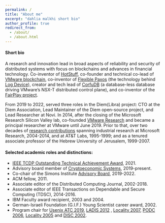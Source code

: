 ```yaml
---
permalink: /
title: "About me"
excerpt: "dahlia malkhi short bio"
author_profile: true
redirect_from: 
  - /about/
  - /about.html
---
```


#### Short bio

A research and innovation lead in broad aspects of reliability and security of distributed systems with focus on blockchains and advances in financial technology.
Co-inventor of [HotStuff](https://arxiv.org/abs/1803.05069), co-founder and technical co-lead of [VMware blockchain](https://research.vmware.com/projects/vmware-blockchain), co-inventor of [Flexible Paxos](https://arxiv.org/abs/1608.06696) (the technology behind [Log Device](https://logdevice.io/docs/Consensus.html)), creator and tech lead of [CorfuDB](https://github.com/CorfuDB/CorfuDB) (a database-less database driving VMware’s NSX-T distributed control plane), and co-inventor of the [FairPlay project](https://www.cs.huji.ac.il/project/Fairplay/).

From 2019 to 2022, served three roles in the Diem(Libra) project: CTO at the Diem Association, Lead Maintainer of the Diem open-source project, and Lead Researcher at Novi. In 2014, after the closing of the Microsoft Research Silicon Valley lab, co-founded [VMware Research](https://octo.vmware.com/introduction-vrg/) and became a principal researcher at VMware until June 2019. Prior to that, over two decades of [research contributions](https://scholar.google.com/citations?user=A_VZ7N0AAAAJ&hl=en) spanning industrial research at Microsoft Research, 2004-2014, and at AT&T Labs, 1995-1999; and as a tenured associate professor of the Hebrew University of Jerusalem, 1999-2007. 

#### Selected academic roles and distinctions:

-   [IEEE TCDP Outstanding Technical Achievement Award](https://tc.computer.org/tcdp/awardrecipients/), 2021.
-   Advisory board member of [Cryptoeconomic Systems](https://cryptoeconomicsystems.pubpub.org/), 2019-present.
-   Co-chair of the Simons Institute [Advisory Board](https://simons.berkeley.edu/people/advisory), 2019-2022.
-   ACM fellow, 2011.
-   Associate editor of the Distributed Computing Journal, 2002-2018.
-   Associate editor of IEEE Transactions on Dependable and Secure Computing (TDSC), 2014-2016.
-   IBM Faculty award recipient, 2003 and 2004.
-   German-Israeli Foundation (G.I.F.) Young Scientist career award, 2002.
-   Program chair for [Usenix ATC 2019](https://www.usenix.org/conferences/byname/131), [LADIS 2012](http://ladisworkshop.org/) , [Locality 2007](http://research.microsoft.com/en-us/um/people/moscitho/locality/), [PODC 2006](http://www.podc.org/podc2006/), [Locality 2005](http://www.mimuw.edu.pl/~disc2005/index.php?page=workshops) and [DISC 2002](http://www.disc-conference.org/disc2002/index.html).

